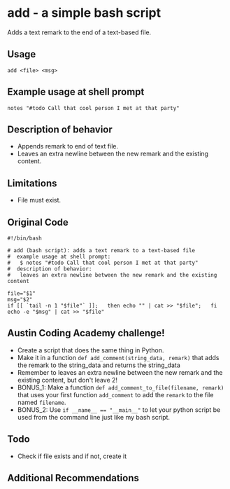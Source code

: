 add - a simple bash script
==========================
Adds a text remark to the end of a text-based file.


Usage
-----
```
add <file> <msg>
```


Example usage at shell prompt
-----------------------------
```
notes "#todo Call that cool person I met at that party"
```


Description of behavior
-----------------------
* Appends remark to end of text file.
* Leaves an extra newline between the new remark and the existing content.


Limitations
-----------
* File must exist.


Original Code
-------------
```
#!/bin/bash

# add (bash script): adds a text remark to a text-based file
#  example usage at shell prompt:
#   $ notes "#todo Call that cool person I met at that party"
#  description of behavior:
#   leaves an extra newline between the new remark and the existing content

file="$1"
msg="$2"
if [[ `tail -n 1 "$file"` ]];   then echo "" | cat >> "$file";   fi
echo -e "$msg" | cat >> "$file"
```


Austin Coding Academy challenge!
--------------------------------
* Create a script that does the same thing in Python.
* Make it in a function `def add_comment(string_data, remark)` that adds the remark to the string_data and returns the string_data
* Remember to leaves an extra newline between the new remark and the existing content, but don't leave 2!
* BONUS_1: Make a function `def add_comment_to_file(filename, remark)` that uses your first function `add_comment` to add the `remark` to the file named `filename`.
* BONUS_2: Use `if __name__ == "__main__"` to let your python script be used from the command line just like my bash script.


Todo
----
* Check if file exists and if not, create it


Additional Recommendations
--------------------------

